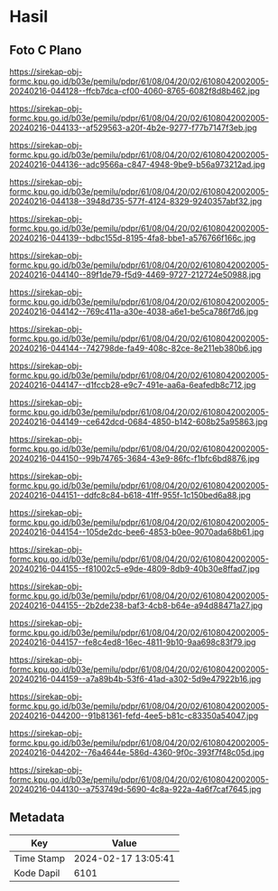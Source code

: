 # Hasil

## Foto C Plano

https://sirekap-obj-formc.kpu.go.id/b03e/pemilu/pdpr/61/08/04/20/02/6108042002005-20240216-044128--ffcb7dca-cf00-4060-8765-6082f8d8b462.jpg

https://sirekap-obj-formc.kpu.go.id/b03e/pemilu/pdpr/61/08/04/20/02/6108042002005-20240216-044133--af529563-a20f-4b2e-9277-f77b7147f3eb.jpg

https://sirekap-obj-formc.kpu.go.id/b03e/pemilu/pdpr/61/08/04/20/02/6108042002005-20240216-044136--adc9566a-c847-4948-9be9-b56a973212ad.jpg

https://sirekap-obj-formc.kpu.go.id/b03e/pemilu/pdpr/61/08/04/20/02/6108042002005-20240216-044138--3948d735-577f-4124-8329-9240357abf32.jpg

https://sirekap-obj-formc.kpu.go.id/b03e/pemilu/pdpr/61/08/04/20/02/6108042002005-20240216-044139--bdbc155d-8195-4fa8-bbe1-a576766f166c.jpg

https://sirekap-obj-formc.kpu.go.id/b03e/pemilu/pdpr/61/08/04/20/02/6108042002005-20240216-044140--89f1de79-f5d9-4469-9727-212724e50988.jpg

https://sirekap-obj-formc.kpu.go.id/b03e/pemilu/pdpr/61/08/04/20/02/6108042002005-20240216-044142--769c411a-a30e-4038-a6e1-be5ca786f7d6.jpg

https://sirekap-obj-formc.kpu.go.id/b03e/pemilu/pdpr/61/08/04/20/02/6108042002005-20240216-044144--742798de-fa49-408c-82ce-8e211eb380b6.jpg

https://sirekap-obj-formc.kpu.go.id/b03e/pemilu/pdpr/61/08/04/20/02/6108042002005-20240216-044147--d1fccb28-e9c7-491e-aa6a-6eafedb8c712.jpg

https://sirekap-obj-formc.kpu.go.id/b03e/pemilu/pdpr/61/08/04/20/02/6108042002005-20240216-044149--ce642dcd-0684-4850-b142-608b25a95863.jpg

https://sirekap-obj-formc.kpu.go.id/b03e/pemilu/pdpr/61/08/04/20/02/6108042002005-20240216-044150--99b74765-3684-43e9-86fc-f1bfc6bd8876.jpg

https://sirekap-obj-formc.kpu.go.id/b03e/pemilu/pdpr/61/08/04/20/02/6108042002005-20240216-044151--ddfc8c84-b618-41ff-955f-1c150bed6a88.jpg

https://sirekap-obj-formc.kpu.go.id/b03e/pemilu/pdpr/61/08/04/20/02/6108042002005-20240216-044154--105de2dc-bee6-4853-b0ee-9070ada68b61.jpg

https://sirekap-obj-formc.kpu.go.id/b03e/pemilu/pdpr/61/08/04/20/02/6108042002005-20240216-044155--f81002c5-e9de-4809-8db9-40b30e8ffad7.jpg

https://sirekap-obj-formc.kpu.go.id/b03e/pemilu/pdpr/61/08/04/20/02/6108042002005-20240216-044155--2b2de238-baf3-4cb8-b64e-a94d88471a27.jpg

https://sirekap-obj-formc.kpu.go.id/b03e/pemilu/pdpr/61/08/04/20/02/6108042002005-20240216-044157--fe8c4ed8-16ec-4811-9b10-9aa698c83f79.jpg

https://sirekap-obj-formc.kpu.go.id/b03e/pemilu/pdpr/61/08/04/20/02/6108042002005-20240216-044159--a7a89b4b-53f6-41ad-a302-5d9e47922b16.jpg

https://sirekap-obj-formc.kpu.go.id/b03e/pemilu/pdpr/61/08/04/20/02/6108042002005-20240216-044200--91b81361-fefd-4ee5-b81c-c83350a54047.jpg

https://sirekap-obj-formc.kpu.go.id/b03e/pemilu/pdpr/61/08/04/20/02/6108042002005-20240216-044202--76a4644e-586d-4360-9f0c-393f7f48c05d.jpg

https://sirekap-obj-formc.kpu.go.id/b03e/pemilu/pdpr/61/08/04/20/02/6108042002005-20240216-044130--a753749d-5690-4c8a-922a-4a6f7caf7645.jpg


## Metadata

| Key        | Value               |
| ---------- | ------------------- |
| Time Stamp | 2024-02-17 13:05:41 |
| Kode Dapil | 6101                |



